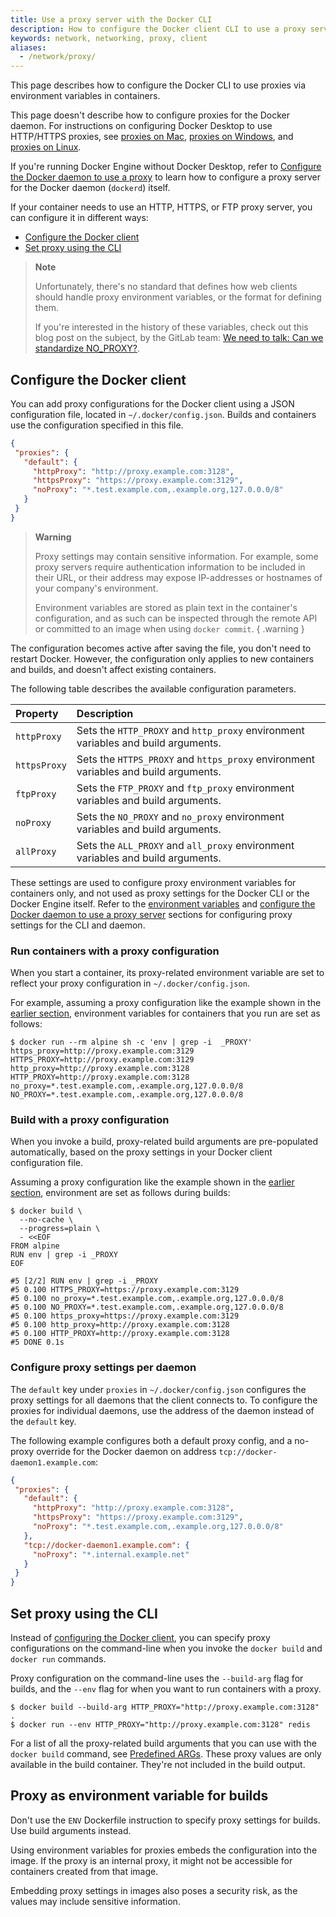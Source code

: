 ```yaml
---
title: Use a proxy server with the Docker CLI
description: How to configure the Docker client CLI to use a proxy server
keywords: network, networking, proxy, client
aliases:
  - /network/proxy/
---
```


This page describes how to configure the Docker CLI to use proxies via
environment variables in containers.

This page doesn't describe how to configure proxies for the Docker daemon.
For instructions on configuring Docker Desktop to use HTTP/HTTPS proxies, see
[proxies on Mac](/desktop/settings/mac.md#proxies),
[proxies on Windows](/desktop/settings/windows.md#proxies), and
[proxies on Linux](/desktop/settings/linux.md#proxies).

If you're running Docker Engine without Docker Desktop, refer to
[Configure the Docker daemon to use a proxy](/engine/daemon/proxy.md)
to learn how to configure a proxy server for the Docker daemon (`dockerd`) itself.

If your container needs to use an HTTP, HTTPS, or FTP proxy server, you can
configure it in different ways:

- [Configure the Docker client](#configure-the-docker-client)
- [Set proxy using the CLI](#set-proxy-using-the-cli)

> **Note**
>
> Unfortunately, there's no standard that defines how web clients should handle proxy 
> environment variables, or the format for defining them.
>
> If you're interested in the history of these variables, check out this blog
> post on the subject, by the GitLab team:
> [We need to talk: Can we standardize NO_PROXY?](https://about.gitlab.com/blog/2021/01/27/we-need-to-talk-no-proxy/).

## Configure the Docker client

You can add proxy configurations for the Docker client using a JSON
configuration file, located in `~/.docker/config.json`.
Builds and containers use the configuration specified in this file.

```json
{
 "proxies": {
   "default": {
     "httpProxy": "http://proxy.example.com:3128",
     "httpsProxy": "https://proxy.example.com:3129",
     "noProxy": "*.test.example.com,.example.org,127.0.0.0/8"
   }
 }
}
```

> **Warning**
>
> Proxy settings may contain sensitive information. For example, some proxy servers
> require authentication information to be included in their URL, or their
> address may expose IP-addresses or hostnames of your company's environment.
>
> Environment variables are stored as plain text in the container's configuration,
> and as such can be inspected through the remote API or committed to an image
> when using `docker commit`.
{ .warning }

The configuration becomes active after saving the file, you don't need to
restart Docker. However, the configuration only applies to new containers and
builds, and doesn't affect existing containers.

The following table describes the available configuration parameters.

| Property     | Description                                                                         |
| :----------- | :---------------------------------------------------------------------------------- |
| `httpProxy`  | Sets the `HTTP_PROXY` and `http_proxy` environment variables and build arguments.   |
| `httpsProxy` | Sets the `HTTPS_PROXY` and `https_proxy` environment variables and build arguments. |
| `ftpProxy`   | Sets the `FTP_PROXY` and `ftp_proxy` environment variables and build arguments.     |
| `noProxy`    | Sets the `NO_PROXY` and `no_proxy` environment variables and build arguments.       |
| `allProxy`   | Sets the `ALL_PROXY` and `all_proxy` environment variables and build arguments.     |

These settings are used to configure proxy environment variables for containers
only, and not used as proxy settings for the Docker CLI or the Docker Engine
itself.
Refer to the [environment variables](/reference/cli/docker/#environment-variables)
and [configure the Docker daemon to use a proxy server](/engine/daemon/proxy.md#httphttps-proxy)
sections for configuring proxy settings for the CLI and daemon.

### Run containers with a proxy configuration

When you start a container, its proxy-related environment variable are set
to reflect your proxy configuration in `~/.docker/config.json`.

For example, assuming a proxy configuration like the example
shown in the [earlier section](#configure-the-docker-client), environment
variables for containers that you run are set as follows:

```console
$ docker run --rm alpine sh -c 'env | grep -i  _PROXY'
https_proxy=http://proxy.example.com:3129
HTTPS_PROXY=http://proxy.example.com:3129
http_proxy=http://proxy.example.com:3128
HTTP_PROXY=http://proxy.example.com:3128
no_proxy=*.test.example.com,.example.org,127.0.0.0/8
NO_PROXY=*.test.example.com,.example.org,127.0.0.0/8
```

### Build with a proxy configuration

When you invoke a build, proxy-related build arguments are pre-populated
automatically, based on the proxy settings in your Docker client configuration
file.

Assuming a proxy configuration like the example shown in the
[earlier section](#configure-the-docker-client), environment
are set as follows during builds:

```console
$ docker build \
  --no-cache \
  --progress=plain \
  - <<EOF
FROM alpine
RUN env | grep -i _PROXY
EOF
```

```console
#5 [2/2] RUN env | grep -i _PROXY
#5 0.100 HTTPS_PROXY=https://proxy.example.com:3129
#5 0.100 no_proxy=*.test.example.com,.example.org,127.0.0.0/8
#5 0.100 NO_PROXY=*.test.example.com,.example.org,127.0.0.0/8
#5 0.100 https_proxy=https://proxy.example.com:3129
#5 0.100 http_proxy=http://proxy.example.com:3128
#5 0.100 HTTP_PROXY=http://proxy.example.com:3128
#5 DONE 0.1s
```

### Configure proxy settings per daemon

The `default` key under `proxies` in `~/.docker/config.json` configures the proxy
settings for all daemons that the client connects to.
To configure the proxies for individual daemons,
use the address of the daemon instead of the `default` key.

The following example configures both a default proxy config,
and a no-proxy override for the Docker daemon on address
`tcp://docker-daemon1.example.com`:

```json
{
 "proxies": {
   "default": {
     "httpProxy": "http://proxy.example.com:3128",
     "httpsProxy": "https://proxy.example.com:3129",
     "noProxy": "*.test.example.com,.example.org,127.0.0.0/8"
   },
   "tcp://docker-daemon1.example.com": {
     "noProxy": "*.internal.example.net"
   }
 }
}
```

## Set proxy using the CLI

Instead of [configuring the Docker client](#configure-the-docker-client),
you can specify proxy configurations on the command-line when you invoke the
`docker build` and `docker run` commands.

Proxy configuration on the command-line uses the `--build-arg` flag for builds,
and the `--env` flag for when you want to run containers with a proxy.

```console
$ docker build --build-arg HTTP_PROXY="http://proxy.example.com:3128" .
$ docker run --env HTTP_PROXY="http://proxy.example.com:3128" redis
```

For a list of all the proxy-related build arguments that you can use with the
`docker build` command, see
[Predefined ARGs](/reference/dockerfile.md#predefined-args).
These proxy values are only available in the build container.
They're not included in the build output.

## Proxy as environment variable for builds

Don't use the `ENV` Dockerfile instruction to specify proxy settings for builds.
Use build arguments instead.

Using environment variables for proxies embeds the configuration into the image.
If the proxy is an internal proxy, it might not be accessible for containers
created from that image.

Embedding proxy settings in images also poses a security risk, as the values
may include sensitive information.
